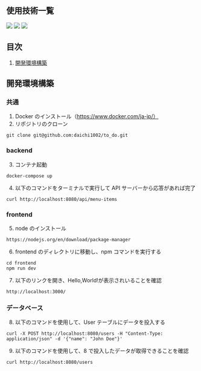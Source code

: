 <div id="top"></div>

## 使用技術一覧

<!-- シールド一覧 -->
<!-- 該当するプロジェクトの中から任意のものを選ぶ-->
<p style="display: inline">
  <!-- フロントエンドのフレームワーク一覧 -->
  <img src="https://img.shields.io/badge/-Next.js-000000.svg?logo=next.js&style=for-the-badge">
  <img src="https://img.shields.io/badge/-TailwindCSS-000000.svg?logo=tailwindcss&style=for-the-badge">
  <img src="https://img.shields.io/badge/-React-20232A?style=for-the-badge&logo=react&logoColor=61DAFB">
  <!-- バックエンドのフレームワーク一覧 -->
</p>

## 目次

1. [開発環境構築](#開発環境構築)

## 開発環境構築

### 共通

1. Docker のインストール（https://www.docker.com/ja-jp/）
2. リポジトリのクローン

```
git clone git@github.com:daichi1002/to_do.git
```

### backend

3. コンテナ起動

```
docker-compose up
```

4. 以下のコマンドをターミナルで実行して API サーバーから応答があれば完了

```
curl http://localhost:8080/api/menu-items
```

### frontend

5. node のインストール

```
https://nodejs.org/en/download/package-manager
```

6. frontend のディレクトリに移動し、npm コマンドを実行する

```
cd frontend
npm run dev
```

7. 以下のリンクを開き、Hello,World!が表示されいることを確認

```
http://localhost:3000/
```

### データベース

8. 以下のコマンドを使用して、User テーブルにデータを投入する

```
curl -X POST http://localhost:8080/users -H "Content-Type: application/json" -d '{"name": "John Doe"}'
```

9. 以下のコマンドを使用して、8 で投入したデータが取得できることを確認

```
curl http://localhost:8080/users
```

